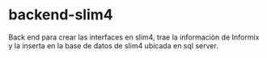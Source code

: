 # backend-slim4
Back end para crear las interfaces en slim4, trae la informaciòn de Informix y la inserta en  la base de datos de slim4 ubicada en sql server.
